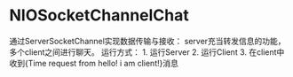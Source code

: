 # NIOSocketChannelChat 

通过ServerSocketChannel实现数据传输与接收：
server充当转发信息的功能，多个client之间进行聊天。
运行方式：
        1. 运行Server
        2. 运行Client 
        3. 在client中收到{Time request from hello! i am client!}消息

